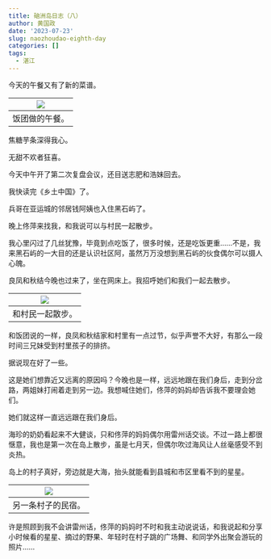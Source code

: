 ```yaml
---
title: 硇洲岛日志（八）
author: 黄国政
date: '2023-07-23'
slug: naozhoudao-eighth-day
categories: []
tags:
  - 湛江
---
```


<!--more-->

今天的午餐又有了新的菜谱。

|![](/images/posts/2023/07/07-23-lunch.jpg)|
|:-:|
|饭团做的午餐。|

焦糖芋条深得我心。

无甜不欢者狂喜。

今天中午开了第二次复盘会议，还目送志肥和浩妹回去。

我快读完《乡土中国》了。

兵哥在亚运城的邻居钱阿姨也入住黑石屿了。

晚上佟萍来找我，和我说可以与村民一起散步。

我心里闪过了几丝犹豫，毕竟到点吃饭了，很多时候，还是吃饭更重……不是，我来黑石屿的一大目的还是认识社区阿，虽然万万没想到黑石屿的伙食偶尔可以摄人心魄。

良凤和秋结今晚也过来了，坐在网床上。我招呼她们和我们一起去散步。

|![](/images/posts/2023/07/07-23-walk.jpg)|
|:-:|
|和村民一起散步。|

和饭团说的一样，良凤和秋结家和村里有一点过节，似乎声誉不大好，有那么一段时间三兄妹受到村里孩子的排挤。

据说现在好了一些。

这是她们想靠近又远离的原因吗？今晚也是一样，远远地跟在我们身后，走到分岔路，两姐妹打闹着走到另一边。我想喊住她们，佟萍的妈妈却告诉我不要理会她们。

她们就这样一直远远跟在我们身后。

海珍的奶奶看起来不大健谈，只和佟萍的妈妈偶尔用雷州话交谈。不过一路上都很惬意，我也是第一次在岛上散步，虽是七月天，但偶尔吹过海风让人丝毫感受不到炎热。

岛上的村子真好，旁边就是大海，抬头就能看到县城和市区里看不到的星星。

|![](/images/posts/2023/07/07-23-sense.jpg)|
|:-:|
|另一条村子的民宿。|

许是照顾到我不会讲雷州话，佟萍的妈妈时不时和我主动说说话，和我说起和分享小时候看的星星、摘过的野果、年轻时在村子跳的广场舞、和同学外出聚会游玩的照片……